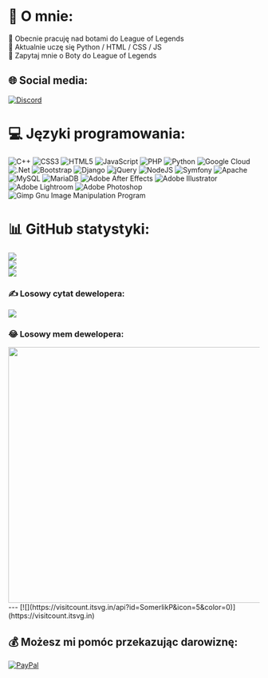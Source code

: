 <!-- https://gprm.itsvg.in/ -->

# 💫 O mnie:
🔭 Obecnie pracuję nad botami do League of Legends <br>
🌱 Aktualnie uczę się Python / HTML / CSS / JS <br>
💬 Zapytaj mnie o Boty do League of Legends



## 🌐 Social media:
[![Discord](https://img.shields.io/badge/Discord-%237289DA.svg?logo=discord&logoColor=white)](https://discord.gg/#7187) 



# 💻 Języki programowania:
![C++](https://img.shields.io/badge/c++-%2300599C.svg?style=for-the-badge&logo=c%2B%2B&logoColor=white) ![CSS3](https://img.shields.io/badge/css3-%231572B6.svg?style=for-the-badge&logo=css3&logoColor=white) ![HTML5](https://img.shields.io/badge/html5-%23E34F26.svg?style=for-the-badge&logo=html5&logoColor=white) ![JavaScript](https://img.shields.io/badge/javascript-%23323330.svg?style=for-the-badge&logo=javascript&logoColor=%23F7DF1E) ![PHP](https://img.shields.io/badge/php-%23777BB4.svg?style=for-the-badge&logo=php&logoColor=white) ![Python](https://img.shields.io/badge/python-3670A0?style=for-the-badge&logo=python&logoColor=ffdd54) ![Google Cloud](https://img.shields.io/badge/Google%20Cloud-%234285F4.svg?style=for-the-badge&logo=google-cloud&logoColor=white) ![.Net](https://img.shields.io/badge/.NET-5C2D91?style=for-the-badge&logo=.net&logoColor=white) ![Bootstrap](https://img.shields.io/badge/bootstrap-%23563D7C.svg?style=for-the-badge&logo=bootstrap&logoColor=white) ![Django](https://img.shields.io/badge/django-%23092E20.svg?style=for-the-badge&logo=django&logoColor=white) ![jQuery](https://img.shields.io/badge/jquery-%230769AD.svg?style=for-the-badge&logo=jquery&logoColor=white) ![NodeJS](https://img.shields.io/badge/node.js-6DA55F?style=for-the-badge&logo=node.js&logoColor=white) ![Symfony](https://img.shields.io/badge/symfony-%23000000.svg?style=for-the-badge&logo=symfony&logoColor=white) ![Apache](https://img.shields.io/badge/apache-%23D42029.svg?style=for-the-badge&logo=apache&logoColor=white) ![MySQL](https://img.shields.io/badge/mysql-%2300f.svg?style=for-the-badge&logo=mysql&logoColor=white) ![MariaDB](https://img.shields.io/badge/MariaDB-003545?style=for-the-badge&logo=mariadb&logoColor=white) ![Adobe After Effects](https://img.shields.io/badge/Adobe%20After%20Effects-9999FF.svg?style=for-the-badge&logo=Adobe%20After%20Effects&logoColor=white) ![Adobe Illustrator](https://img.shields.io/badge/adobeillustrator-%23FF9A00.svg?style=for-the-badge&logo=adobeillustrator&logoColor=white) ![Adobe Lightroom](https://img.shields.io/badge/Adobe%20Lightroom-31A8FF.svg?style=for-the-badge&logo=Adobe%20Lightroom&logoColor=white) ![Adobe Photoshop](https://img.shields.io/badge/adobephotoshop-%2331A8FF.svg?style=for-the-badge&logo=adobephotoshop&logoColor=white) ![Gimp Gnu Image Manipulation Program](https://img.shields.io/badge/Gimp-657D8B?style=for-the-badge&logo=gimp&logoColor=FFFFFF)



# 📊 GitHub statystyki:
![](https://github-readme-stats.vercel.app/api?username=SomerlikP&theme=blue-green&hide_border=false&include_all_commits=true&count_private=true)<br/>
![](https://github-readme-streak-stats.herokuapp.com/?user=SomerlikP&theme=blue-green&hide_border=false)<br/>
![](https://github-readme-stats.vercel.app/api/top-langs/?username=SomerlikP&theme=blue-green&hide_border=false&include_all_commits=true&count_private=true&layout=compact)



### ✍️ Losowy cytat dewelopera:
![](https://quotes-github-readme.vercel.app/api?type=horizontal&theme=radical)



### 😂 Losowy mem dewelopera:
<img src="https://random-memer.herokuapp.com/" width="512px"/>
---
  [![](https://visitcount.itsvg.in/api?id=SomerlikP&icon=5&color=0)](https://visitcount.itsvg.in)



## 💰 Możesz mi pomóc przekazując darowiznę:
[![PayPal](https://img.shields.io/badge/PayPal-00457C?style=for-the-badge&logo=paypal&logoColor=white)](https://paypal.me/test)
